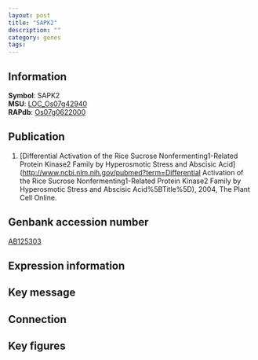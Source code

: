```yaml
---
layout: post
title: "SAPK2"
description: ""
category: genes
tags: 
---
```


## Information
__Symbol__: SAPK2  
__MSU__: [LOC_Os07g42940](http://rice.plantbiology.msu.edu/cgi-bin/ORF_infopage.cgi?orf=LOC_Os07g42940)  
__RAPdb__: [Os07g0622000](http://rapdb.dna.affrc.go.jp/viewer/gbrowse_details/irgsp1?name=Os07g0622000)  

## Publication
1. [Differential Activation of the Rice Sucrose Nonfermenting1-Related Protein Kinase2 Family by Hyperosmotic Stress and Abscisic Acid](http://www.ncbi.nlm.nih.gov/pubmed?term=Differential Activation of the Rice Sucrose Nonfermenting1-Related Protein Kinase2 Family by Hyperosmotic Stress and Abscisic Acid%5BTitle%5D), 2004, The Plant Cell Online.

## Genbank accession number
[AB125303](http://www.ncbi.nlm.nih.gov/nuccore/AB125303)  

## Expression information

## Key message

## Connection

## Key figures


